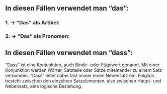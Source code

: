 ## In diesen Fällen verwendet man “das”:

### 1. → “Das” als Artikel:
### 2. → “Das” als Pronomen:

## In diesen Fällen verwendet man “dass”:

“Dass” ist eine Konjunktion, auch Binde- oder Fügewort genannt. Mit einer Konjunktion werden Wörter, Satzteile oder Sätze miteinander zu einem Satz verbunden. “Dass” leitet dabei fast immer einen Nebensatz ein. Folglich besteht zwischen den einzelnen Satzelementen, also zwischen Haupt- und Nebensatz, eine logische Beziehung.